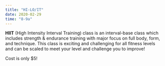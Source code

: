 ```yaml
---
title: "HI-LO/IT"
date: 2020-02-29
time: "8-9a"
---
```

**HIIT** (High Intensity Interval Training) class is an interval-base class which includes strength & endurance training with major focus on full body, form, and technique. This class is exciting and challenging for all fitness levels and can be scaled to meet your level and challenge you to improve!

Cost is only $5!